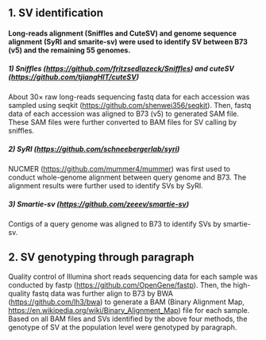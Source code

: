 ## 1. SV identification
#### Long-reads alignment (Sniffles and CuteSV) and genome sequence alignment (SyRI and smarite-sv) were used to identify SV between B73 (v5) and the remaining 55 genomes.
##### 1) Sniffles (https://github.com/fritzsedlazeck/Sniffles) and cuteSV  (https://github.com/tjiangHIT/cuteSV) <br>
About 30× raw long-reads sequencing fastq data for each accession was sampled using seqkit 
(https://github.com/shenwei356/seqkit). Then, fastq data of each accession was aligned to B73 (v5) to generated SAM file.
These SAM files were further converted to BAM files for SV calling by sniffles.
##### 2) SyRI (https://github.com/schneebergerlab/syri)
NUCMER (https://github.com/mummer4/mummer) was first used to conduct whole-genome alignment between query genome and B73. The alignment results were further used to identify SVs by SyRI.
##### 3) Smartie-sv (https://github.com/zeeev/smartie-sv)
Contigs of a query genome was aligned to B73 to identify SVs by smartie-sv.
## 2. SV genotyping through paragraph
Quality control of Illumina short reads sequencing data for each sample was conducted by fastp (https://github.com/OpenGene/fastp). 
Then, the high-quality fastq data was further align to B73 by BWA (https://github.com/lh3/bwa) to generate a BAM 
(Binary Alignment Map, https://en.wikipedia.org/wiki/Binary_Alignment_Map) file for each sample.
Based on all BAM files and SVs identified by the above four methods, the genotype of SV at the population level were genotyped by paragraph. 
